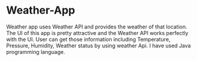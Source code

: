 # Weather-App
Weather app uses Weather API and provides the weather of that location. 
The UI of this app is pretty attractive and the Weather API works perfectly with the UI.
User can get those information including Temperature, Pressure, Humidity, Weather status by using weather Api. 
I have used Java programming language.
